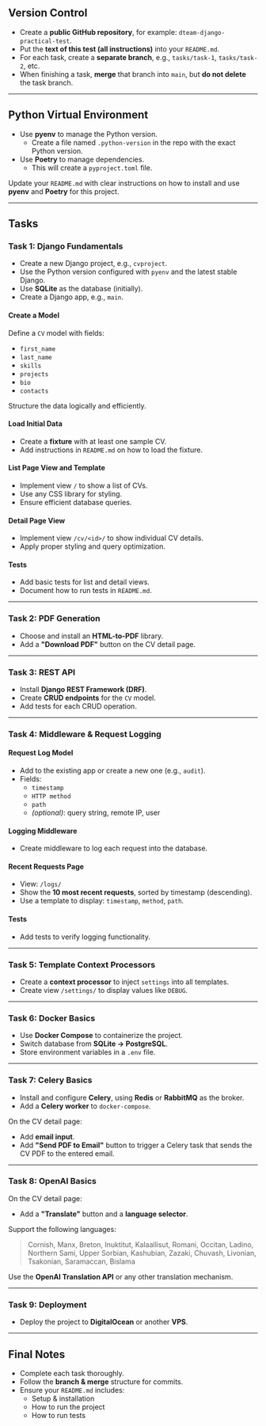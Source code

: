 ## Version Control

- Create a **public GitHub repository**, for example: `dteam-django-practical-test`.
- Put the **text of this test (all instructions)** into your `README.md`.
- For each task, create a **separate branch**, e.g., `tasks/task-1`, `tasks/task-2`, etc.
- When finishing a task, **merge** that branch into `main`, but **do not delete** the task branch.

---

## Python Virtual Environment

- Use **pyenv** to manage the Python version.
  - Create a file named `.python-version` in the repo with the exact Python version.
- Use **Poetry** to manage dependencies.
  - This will create a `pyproject.toml` file.

Update your `README.md` with clear instructions on how to install and use **pyenv** and **Poetry** for this project.

---

## Tasks

### Task 1: Django Fundamentals

- Create a new Django project, e.g., `cvproject`.
- Use the Python version configured with `pyenv` and the latest stable Django.
- Use **SQLite** as the database (initially).
- Create a Django app, e.g., `main`.

#### Create a Model
Define a `CV` model with fields:
- `first_name`
- `last_name`
- `skills`
- `projects`
- `bio`
- `contacts`

Structure the data logically and efficiently.

#### Load Initial Data
- Create a **fixture** with at least one sample CV.
- Add instructions in `README.md` on how to load the fixture.

#### List Page View and Template
- Implement view `/` to show a list of CVs.
- Use any CSS library for styling.
- Ensure efficient database queries.

#### Detail Page View
- Implement view `/cv/<id>/` to show individual CV details.
- Apply proper styling and query optimization.

#### Tests
- Add basic tests for list and detail views.
- Document how to run tests in `README.md`.

---

### Task 2: PDF Generation

- Choose and install an **HTML-to-PDF** library.
- Add a **"Download PDF"** button on the CV detail page.

---

### Task 3: REST API

- Install **Django REST Framework (DRF)**.
- Create **CRUD endpoints** for the `CV` model.
- Add tests for each CRUD operation.

---

### Task 4: Middleware & Request Logging

#### Request Log Model
- Add to the existing app or create a new one (e.g., `audit`).
- Fields:
  - `timestamp`
  - `HTTP method`
  - `path`
  - *(optional)*: query string, remote IP, user

#### Logging Middleware
- Create middleware to log each request into the database.

#### Recent Requests Page
- View: `/logs/`  
- Show the **10 most recent requests**, sorted by timestamp (descending).
- Use a template to display: `timestamp`, `method`, `path`.

#### Tests
- Add tests to verify logging functionality.

---

### Task 5: Template Context Processors

- Create a **context processor** to inject `settings` into all templates.
- Create view `/settings/` to display values like `DEBUG`.

---

### Task 6: Docker Basics

- Use **Docker Compose** to containerize the project.
- Switch database from **SQLite → PostgreSQL**.
- Store environment variables in a `.env` file.

---

### Task 7: Celery Basics

- Install and configure **Celery**, using **Redis** or **RabbitMQ** as the broker.
- Add a **Celery worker** to `docker-compose`.

On the CV detail page:
- Add **email input**.
- Add **"Send PDF to Email"** button to trigger a Celery task that sends the CV PDF to the entered email.

---

### Task 8: OpenAI Basics

On the CV detail page:
- Add a **"Translate"** button and a **language selector**.

Support the following languages:
> Cornish, Manx, Breton, Inuktitut, Kalaallisut, Romani, Occitan, Ladino, Northern Sami, Upper Sorbian, Kashubian, Zazaki, Chuvash, Livonian, Tsakonian, Saramaccan, Bislama

Use the **OpenAI Translation API** or any other translation mechanism.

---

### Task 9: Deployment

- Deploy the project to **DigitalOcean** or another **VPS**.

---

## Final Notes

- Complete each task thoroughly.
- Follow the **branch & merge** structure for commits.
- Ensure your `README.md` includes:
  - Setup & installation
  - How to run the project
  - How to run tests
